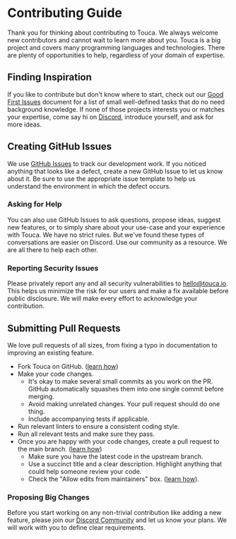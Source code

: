 # Contributing Guide

Thank you for thinking about contributing to Touca. We always welcome new
contributors and cannot wait to learn more about you. Touca is a big project and
covers many programming languages and technologies. There are plenty of
opportunities to help, regardless of your domain of expertise.

## Finding Inspiration

If you like to contribute but don't know where to start, check out our
[Good First Issues](./good-first-issues) document for a list of small
well-defined tasks that do no need background knowledge. If none of those
projects interests you or matches your expertise, come say hi on
[Discord](https://touca.io/discord), introduce yourself, and ask for more ideas.

## Creating GitHub Issues

We use [GitHub Issues](https://github.com/trytouca/trytouca/issues) to track our
development work. If you noticed anything that looks like a defect, create a new
GitHub Issue to let us know about it. Be sure to use the appropriate issue
template to help us understand the environment in which the defect occurs.

### Asking for Help

You can also use GitHub Issues to ask questions, propose ideas, suggest new
features, or to simply share about your use-case and your experience with Touca.
We have no strict rules. But we've found these types of conversations are easier
on Discord. Use our community as a resource. We are all there to help each
other.

### Reporting Security Issues

Please privately report any and all security vulnerabilities to
<hello@touca.io>. This helps us minimize the risk for our users and make a fix
available before public disclosure. We will make every effort to acknowledge
your contribution.

## Submitting Pull Requests

We love pull requests of all sizes, from fixing a typo in documentation to
improving an existing feature.

- Fork Touca on GitHub.
  ([learn how](https://docs.github.com/en/get-started/quickstart/fork-a-repo))
- Make your code changes.
  - It's okay to make several small commits as you work on the PR. GitHub
    automatically squashes them into one single commit before merging.
  - Avoid making unrelated changes. Your pull request should do one thing.
  - Include accompanying tests if applicable.
- Run relevant linters to ensure a consistent coding style.
- Run all relevant tests and make sure they pass.
- Once you are happy with your code changes, create a pull request to the main
  branch.
  ([learn how](https://docs.github.com/en/pull-requests/collaborating-with-pull-requests/proposing-changes-to-your-work-with-pull-requests/creating-a-pull-request))
  - Make sure you have the latest code in the upstream branch.
  - Use a succinct title and a clear description. Highlight anything that could
    help someone review your code.
  - Check the "Allow edits from maintainers" box.
    ([learn how](https://docs.github.com/en/pull-requests/collaborating-with-pull-requests/working-with-forks/allowing-changes-to-a-pull-request-branch-created-from-a-fork)).

### Proposing Big Changes

Before you start working on any non-trivial contribution like adding a new
feature, please join our [Discord Community](https://touca.io/discord) and let
us know your plans. We will work with you to define clear requirements.
